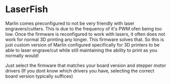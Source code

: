 # LaserFish
Marlin comes preconfigured to not be very friendly with laser engravers/cutters. This is due to the frequency of it's PWM ofen being too low. Once the firmware is reconfigured to work with lasers, it often does not work for normal 3D printing any longer. This firmware solves that. So this is just custom version of Marlin configured specifically for 3D printers to be able to laser engrave/cut while still maintaining the ability to print as you normally would!

Just select the firmware that matches your board version and stepper motor drivers (If you dont know which drivers you have, selecting the correct board version typically suffices)
